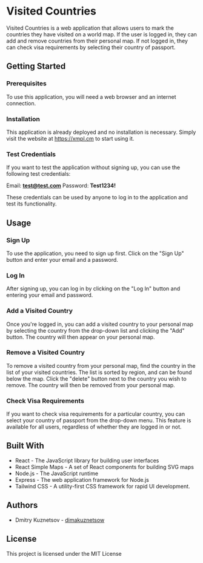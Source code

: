 # Visited Countries

Visited Countries is a web application that allows users to mark the countries they have visited on a world map. If the user is logged in, they can add and remove countries from their personal map. If not logged in, they can check visa requirements by selecting their country of passport.

## Getting Started

### Prerequisites

To use this application, you will need a web browser and an internet connection.

### Installation

This application is already deployed and no installation is necessary. Simply visit the website at https://xmpl.cm to start using it.

### Test Credentials

If you want to test the application without signing up, you can use the following test credentials:

Email: **test@test.com**
Password: **Test1234!**

These credentials can be used by anyone to log in to the application and test its functionality.

## Usage

### Sign Up

To use the application, you need to sign up first. Click on the "Sign Up" button and enter your email and a password.

### Log In

After signing up, you can log in by clicking on the "Log In" button and entering your email and password.

### Add a Visited Country

Once you're logged in, you can add a visited country to your personal map by selecting the country from the drop-down list and clicking the "Add" button. The country will then appear on your personal map.

### Remove a Visited Country

To remove a visited country from your personal map, find the country in the list of your visited countries. The list is sorted by region, and can be found below the map. Click the "delete" button next to the country you wish to remove. The country will then be removed from your personal map.

### Check Visa Requirements

If you want to check visa requirements for a particular country, you can select your country of passport from the drop-down menu. This feature is available for all users, regardless of whether they are logged in or not.

## Built With

- React - The JavaScript library for building user interfaces
- React Simple Maps - A set of React components for building SVG maps
- Node.js - The JavaScript runtime
- Express - The web application framework for Node.js
- Tailwind CSS - A utility-first CSS framework for rapid UI development.

## Authors

- Dmitry Kuznetsov - [dimakuznetsow](https://github.com/dimakuznetsow)

## License

This project is licensed under the MIT License
